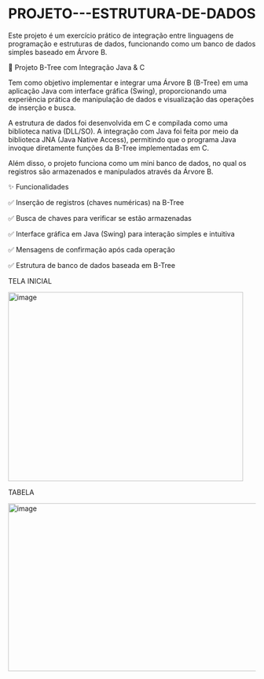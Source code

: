 # PROJETO---ESTRUTURA-DE-DADOS
Este projeto é um exercício prático de integração entre linguagens de programação e estruturas de dados, funcionando como um banco de dados simples baseado em Árvore B.

🌳 Projeto B-Tree com Integração Java & C

Tem como objetivo implementar e integrar uma Árvore B (B-Tree) em uma aplicação Java com interface gráfica (Swing), proporcionando uma experiência prática de manipulação de dados e visualização das operações de inserção e busca.

A estrutura de dados foi desenvolvida em C e compilada como uma biblioteca nativa (DLL/SO). A integração com Java foi feita por meio da biblioteca JNA (Java Native Access), permitindo que o programa Java invoque diretamente funções da B-Tree implementadas em C.

Além disso, o projeto funciona como um mini banco de dados, no qual os registros são armazenados e manipulados através da Árvore B.

✨ Funcionalidades

✅ Inserção de registros (chaves numéricas) na B-Tree

✅ Busca de chaves para verificar se estão armazenadas

✅ Interface gráfica em Java (Swing) para interação simples e intuitiva

✅ Mensagens de confirmação após cada operação

✅ Estrutura de banco de dados baseada em B-Tree

TELA INICIAL 

<img width="478" height="385" alt="image" src="https://github.com/user-attachments/assets/293a4985-b44b-4394-9fdd-1ed6efe7d3d4" />

TABELA 

<img width="628" height="342" alt="image" src="https://github.com/user-attachments/assets/d638b4bb-677c-4347-acc1-a574eed0465f" />

